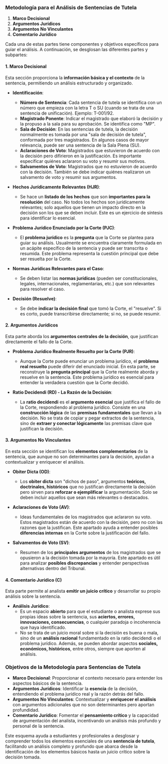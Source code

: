 ### Metodología para el Análisis de Sentencias de Tutela

1. **Marco Decisional**
2. **Argumentos Jurídicos**
3. **Argumentos No Vinculantes**
4. **Comentario Jurídico**

Cada una de estas partes tiene componentes y objetivos específicos para guiar el análisis. A continuación, se desglosan las diferentes partes y subpartes:

#### 1. Marco Decisional

Esta sección proporciona la **información básica y el contexto** de la sentencia, permitiendo un análisis estructurado y organizado.

- **Identificación**:
    
    - **Número de Sentencia**: Cada sentencia de tutela se identifica con un número que empieza con la letra T o SU (cuando se trata de una sentencia de unificación). Ejemplo: T-001/92.
    - **Magistrado Ponente**: Indicar el magistrado que elaboró la decisión y la propuso a la sala para su aprobación. Se identifica como "MP".
    - **Sala de Decisión**: En las sentencias de tutela, la decisión normalmente es tomada por una "sala de decisión de tutela", conformada por tres magistrados. En algunos casos de mayor relevancia, puede ser una sentencia de la Sala Plena (SU).
    - **Aclaraciones de Voto**: Magistrados que estuvieron de acuerdo con la decisión pero difirieron en la justificación. Es importante especificar quiénes aclararon su voto y resumir sus motivos.
    - **Salvamentos de Voto**: Magistrados que no estuvieron de acuerdo con la decisión. También se debe indicar quiénes realizaron un salvamento de voto y resumir sus argumentos.
- **Hechos Jurídicamente Relevantes (HJR)**:
    
    - Se hace un **listado de los hechos** que son **importantes para la resolución** del caso. No todos los hechos son jurídicamente relevantes; solo aquellos que tienen un impacto directo en la decisión son los que se deben incluir. Este es un ejercicio de síntesis para identificar lo esencial.
- **Problema Jurídico Enunciado por la Corte (PJC)**:
    
    - El **problema jurídico** es la **pregunta** que la Corte se plantea para guiar su análisis. Usualmente se encuentra claramente formulada en un acápite específico de la sentencia y puede ser transcrita o resumida. Este problema representa la cuestión principal que debe ser resuelta por la Corte.
- **Normas Jurídicas Relevantes para el Caso**:
    
    - Se deben listar las **normas jurídicas** (pueden ser constitucionales, legales, internacionales, reglamentarias, etc.) que son relevantes para resolver el caso.
- **Decisión (Resuelve)**:
    
    - Se debe **indicar la decisión final** que tomó la Corte, el "resuelve". Si es corto, puede transcribirse directamente; si no, se puede resumir.

#### 2. Argumentos Jurídicos

Esta parte aborda los **argumentos centrales de la decisión**, que justifican directamente el fallo de la Corte.

- **Problema Jurídico Realmente Resuelto por la Corte (PJR)**:
    
    - Aunque la Corte puede enunciar un problema jurídico, el **problema real resuelto** puede diferir del enunciado inicial. En esta parte, se reconstruye la **pregunta principal** que la Corte realmente aborda y resuelve en la sentencia. Este problema jurídico es esencial para entender la verdadera cuestión que la Corte decidió.
- **Ratio Decidendi (RD) - La Razón de la Decisión**:
    
    - La **ratio decidendi** es el **argumento esencial** que justifica el fallo de la Corte, respondiendo al problema jurídico. Consiste en una **construcción lógica** de las **premisas fundamentales** que llevan a la decisión. No se trata de copiar y pegar extractos de la sentencia, sino de **extraer y conectar lógicamente** las premisas clave que justifican la decisión.

#### 3. Argumentos No Vinculantes

En esta sección se identifican los **elementos complementarios** de la sentencia, que aunque no son determinantes para la decisión, ayudan a contextualizar y enriquecer el análisis.

- **Obiter Dicta (OD)**:
    
    - Los **obiter dicta** son "dichos de paso", argumentos **teóricos, doctrinales, históricos** que no justifican directamente la decisión pero sirven para **reforzar o ejemplificar** la argumentación. Solo se deben incluir aquellos que sean más relevantes o destacados.
- **Aclaraciones de Voto (AV)**:
    
    - Ideas fundamentales de los magistrados que aclararon su voto. Estos magistrados están de acuerdo con la decisión, pero no con las razones que la justifican. Este apartado ayuda a entender posibles **diferencias internas** en la Corte sobre la justificación del fallo.
- **Salvamentos de Voto (SV)**:
    
    - Resumen de los **principales argumentos** de los magistrados que se opusieron a la decisión tomada por la mayoría. Este apartado es útil para analizar **posibles discrepancias** y entender perspectivas alternativas dentro del Tribunal.

#### 4. Comentario Jurídico (C)

Esta parte permite al analista **emitir un juicio crítico** y desarrollar su propio análisis sobre la sentencia.

- **Análisis Jurídico**:
    - Es un espacio **abierto** para que el estudiante o analista exprese sus propias ideas sobre la sentencia, sus **aciertos, errores, innovaciones, consecuencias**, o cualquier paradoja o incoherencia que haya identificado.
    - No se trata de un juicio moral sobre si la decisión es buena o mala, sino de un **análisis racional** fundamentado en la ratio decidendi o el problema jurídico. Además, se pueden abordar aspectos **sociales, económicos, históricos**, entre otros, siempre que aporten al análisis.

### Objetivos de la Metodología para Sentencias de Tutela

- **Marco Decisional**: Proporcionar el contexto necesario para entender los aspectos básicos de la sentencia.
- **Argumentos Jurídicos**: Identificar la **esencia** de la decisión, entendiendo el problema jurídico real y la razón detrás del fallo.
- **Argumentos No Vinculantes**: Contextualizar y **enriquecer el análisis** con argumentos adicionales que no son determinantes pero aportan profundidad.
- **Comentario Jurídico**: Fomentar el **pensamiento crítico** y la capacidad de argumentación del analista, incentivando un análisis más profundo y personal de la sentencia.

Este esquema ayuda a estudiantes y profesionales a desglosar y comprender todos los elementos esenciales de una **sentencia de tutela**, facilitando un análisis completo y profundo que abarca desde la identificación de los elementos básicos hasta un juicio crítico sobre la decisión tomada.
